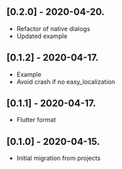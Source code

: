 ## [0.2.0] - 2020-04-20.

* Refactor of native dialogs
* Updated example

## [0.1.2] - 2020-04-17.

* Example
* Avoid crash if no easy_localization

## [0.1.1] - 2020-04-17.

* Flutter format

## [0.1.0] - 2020-04-15.

* Initial migration from projects
